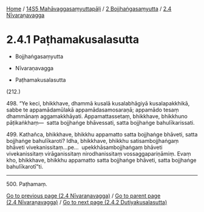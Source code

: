 
[Home](/) / [14S5 Mahāvaggasaṃyuttapāḷi](../...md) / [2 Bojjhaṅgasaṃyutta](...md) / [2.4 Nīvaraṇavagga](../14S5/2/2.4.md)

# 2.4.1 Paṭhamakusalasutta

* Bojjhaṅgasaṃyutta

* Nīvaraṇavagga

* Paṭhamakusalasutta

(212.)

498\. “Ye keci, bhikkhave, dhammā kusalā kusalabhāgiyā kusalapakkhikā, sabbe te appamādamūlakā appamādasamosaraṇā; appamādo tesaṃ dhammānaṃ aggamakkhāyati. Appamattassetaṃ, bhikkhave, bhikkhuno pāṭikaṅkhaṃ—  satta bojjhaṅge bhāvessati, satta bojjhaṅge bahulīkarissati.

499\. Kathañca, bhikkhave, bhikkhu appamatto satta bojjhaṅge bhāveti, satta bojjhaṅge bahulīkaroti? Idha, bhikkhave, bhikkhu satisambojjhaṅgaṃ bhāveti vivekanissitaṃ…pe…  upekkhāsambojjhaṅgaṃ bhāveti vivekanissitaṃ virāganissitaṃ nirodhanissitaṃ vossaggapariṇāmiṃ. Evaṃ kho, bhikkhave, bhikkhu appamatto satta bojjhaṅge bhāveti, satta bojjhaṅge bahulīkarotī”ti.

---

500\. Paṭhamaṃ.



[Go to previous page (2.4 Nīvaraṇavagga)](../14S5/2/2.4.md) / [Go to parent page (2.4 Nīvaraṇavagga)](../14S5/2/2.4.md) / [Go to next page (2.4.2 Dutiyakusalasutta)](2.4.2.md)


